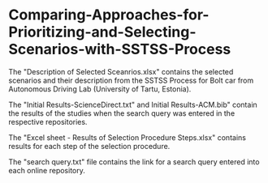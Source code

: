 # Comparing-Approaches-for-Prioritizing-and-Selecting-Scenarios-with-SSTSS-Process

The "Description of Selected Sceanrios.xlsx" contains the selected scenarios and their description from the SSTSS Process for Bolt car from Autonomous Driving Lab (University of Tartu, Estonia).

The "Initial Results-ScienceDirect.txt" and Initial Results-ACM.bib" contain the results of the studies when the search query was entered in the respective repositories.

The "Excel sheet - Results of Selection Procedure Steps.xlsx" contains results for each step of the selection procedure.

The "search query.txt" file contains the link for a search query entered into each online repository. 

